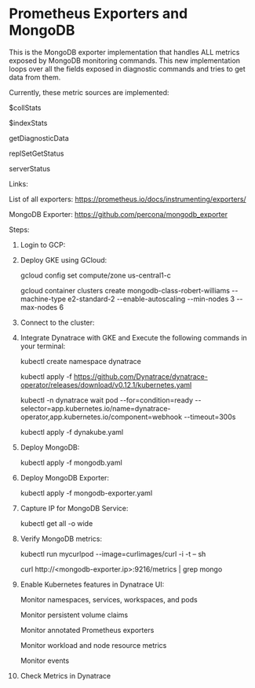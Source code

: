 # Prometheus Exporters and MongoDB
This is the MongoDB exporter implementation that handles ALL metrics exposed by MongoDB monitoring commands. This new implementation loops over all the fields exposed in diagnostic commands and tries to get data from them.

Currently, these metric sources are implemented:

$collStats

$indexStats

getDiagnosticData

replSetGetStatus

serverStatus

Links:

List of all exporters: https://prometheus.io/docs/instrumenting/exporters/

MongoDB Exporter: https://github.com/percona/mongodb_exporter


Steps:

1.	Login to GCP:
   
2.	Deploy GKE using GCloud:

    gcloud config set compute/zone us-central1-c

    gcloud container clusters create mongodb-class-robert-williams --machine-type e2-standard-2 --enable-autoscaling --min-nodes 3 --max-nodes 6

3.	Connect to the cluster:
  
4. 	Integrate Dynatrace with GKE and Execute the following commands in your terminal:
    
     kubectl create namespace dynatrace
   	
   	 kubectl apply -f https://github.com/Dynatrace/dynatrace-operator/releases/download/v0.12.1/kubernetes.yaml
   	
     kubectl -n dynatrace wait pod --for=condition=ready --selector=app.kubernetes.io/name=dynatrace-operator,app.kubernetes.io/component=webhook --timeout=300s

   	 kubectl apply -f dynakube.yaml
   	
5.	Deploy MongoDB:

  	 kubectl apply -f mongodb.yaml

6.  Deploy MongoDB Exporter:

     kubectl apply -f mongodb-exporter.yaml
    
7.	Capture IP for MongoDB Service:

     kubectl get all -o wide
  	
8.	Verify MongoDB metrics:

  	 kubectl run mycurlpod --image=curlimages/curl -i -t – sh
  	
     curl http://<mongodb-exporter.ip>:9216/metrics | grep mongo
  	
9.	Enable Kubernetes features in Dynatrace UI:

     Monitor namespaces, services, workspaces, and pods
  	
  	 Monitor persistent volume claims
  	
  	 Monitor annotated Prometheus exporters
  	
  	 Monitor workload and node resource metrics
  	
  	 Monitor events
  	 

11.	Check Metrics in Dynatrace


